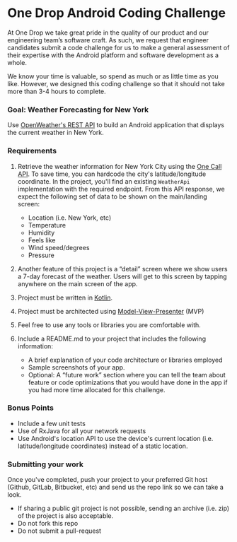 # One Drop Android Coding Challenge

At One Drop we take great pride in the quality of our product and our engineering team’s software craft. As such, we request that engineer candidates submit a code challenge for us to make a general assessment of their expertise with the Android platform and software development as a whole.

We know your time is valuable, so spend as much or as little time as you like. However, we designed this coding challenge so that it should not take more than 3-4 hours to complete.

### Goal: Weather Forecasting for New York

Use [OpenWeather's REST API](https://openweathermap.org/api) to build an Android application that displays the current weather in New York.


### Requirements

1. Retrieve the weather information for New York City using the [One Call API](https://openweathermap.org/api/one-call-api). To save time, you can hardcode the city's latitude/longitude coordinate. In the project, you'll find an existing `WeatherApi` implementation with the required endpoint. From this API response, we expect the following set of data to be shown on the main/landing screen:

    * Location (i.e. New York, etc)
    * Temperature
    * Humidity
    * Feels like
    * Wind speed/degrees
    * Pressure
2. Another feature of this project is a “detail” screen where we show users a 7-day forecast of the weather. Users will get to this screen by tapping anywhere on the main screen of the app.
3. Project must be written in [Kotlin](https://kotlinlang.org/).
4. Project must be architected using [Model-View-Presenter](https://en.wikipedia.org/wiki/Model%E2%80%93view%E2%80%93presenter) (MVP)
5. Feel free to use any tools or libraries you are comfortable with.
6. Include a README.md to your project that includes the following information:

    * A brief explanation of your code architecture or libraries employed
    * Sample screenshots of your app.
    * Optional: A “future work” section where you can tell the team about feature or code optimizations that you would have done in the app if you had more time allocated for this challenge.

### Bonus Points
* Include a few unit tests
* Use of RxJava for all your network requests
* Use Android's location API to use the device's current location (i.e. latitude/longitude coordinates) instead of a static location.

### Submitting your work
Once you've completed, push your project to your preferred Git host (Github, GitLab, Bitbucket, etc) and send us the repo link so we can take a look.

* If sharing a public git project is not possible, sending an archive (i.e. zip) of the project is also acceptable.
* Do not fork this repo
* Do not submit a pull-request

